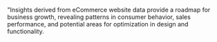 "Insights derived from eCommerce website data provide a roadmap for business growth, revealing patterns in consumer behavior, sales performance, and potential areas for optimization in design and functionality.
